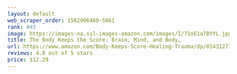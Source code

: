 ```yaml
---
layout: default 
﻿web_scraper_order: 1582906460-5661
rank: #43
image: https://images-na.ssl-images-amazon.com/images/I/71oE1a7BYYL.jpg
title: The Body Keeps the Score: Brain, Mind, and Body…
url: https://www.amazon.com/Body-Keeps-Score-Healing-Trauma/dp/0143127748/ref=zg_mw_books_43?_encoding=UTF8&psc=1&refRID=TBMNK4Y038MCV8ZD423X
reviews: 4.8 out of 5 stars
price: $12.29 
---
```

